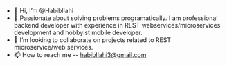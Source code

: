 - 👋 Hi, I’m @Habibllahi
- 👀 Passionate about solving problems programatically. I am professional backend developer with experience in REST webservices/microservices development and            hobbyist mobile developer.
- 💞️ I’m looking to collaborate on projects related to REST microservice/web services.
- 📫 How to reach me -- habibllahi3@gmail.com

<!---
Habibllahi/Habibllahi is a ✨ special ✨ repository because its `README.md` (this file) appears on your GitHub profile.
You can click the Preview link to take a look at your changes.
--->
